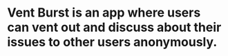# Vent Burst is an app where users can vent out and discuss about their issues to other users anonymously.
